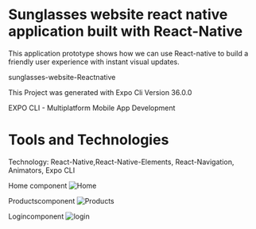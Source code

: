 # Sunglasses website react native application built with React-Native 

<p>This application prototype shows how we can use React-native to build a friendly user experience with instant visual updates.</p>

<p>sunglasses-website-Reactnative</p>
<p>This Project was generated with Expo Cli Version 36.0.0</p>

<p>EXPO CLI - Multiplatform Mobile App Development </p>

# Tools and Technologies
Technology: React-Native,React-Native-Elements, React-Navigation, Animators, Expo CLI

Home component
![Home](https://user-images.githubusercontent.com/28641604/79529823-40f97880-8033-11ea-8b27-8a087e462722.png)





Productscomponent
![Products](https://user-images.githubusercontent.com/28641604/79529854-4bb40d80-8033-11ea-9952-bde822e7f58e.png)


Logincomponent
![login](https://user-images.githubusercontent.com/28641604/79529935-7f8f3300-8033-11ea-8581-f03de4ef8248.png)

